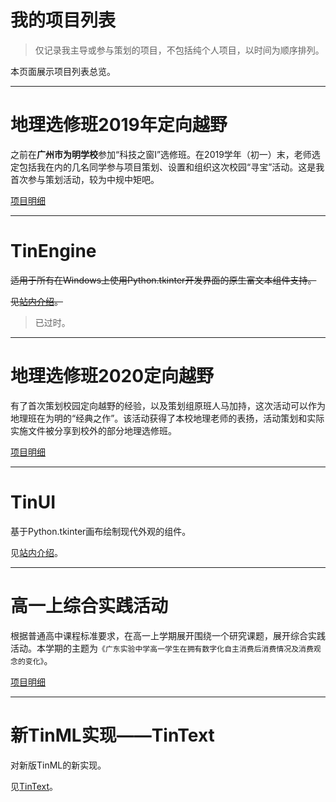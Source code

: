 # 我的项目列表

> 仅记录我主导或参与策划的项目，不包括纯个人项目，以时间为顺序排列。

本页面展示项目列表总览。

---

# 地理选修班2019年定向越野

之前在**广州市为明学校**参加“科技之窗I”选修班。在2019学年（初一）末，老师选定包括我在内的几名同学参与项目策划、设置和组织这次校园“寻宝”活动。这是我首次参与策划活动，较为中规中矩吧。

[项目明细](weiming/dxyy1)

---

# TinEngine

~~适用于所有在Windows上使用Python.tkinter开发界面的原生富文本组件支持。~~

~~见[站内介绍](TinEngine)。~~

> 已过时。

---

# 地理选修班2020定向越野

有了首次策划校园定向越野的经验，以及策划组原班人马加持，这次活动可以作为地理班在为明的“经典之作”。该活动获得了本校地理老师的表扬，活动策划和实际实施文件被分享到校外的部分地理选修班。

[项目明细](weiming/dxyy2)

---

# TinUI

基于Python.tkinter画布绘制现代外观的组件。

见[站内介绍](TinUI/index.html)。



---

# 高一上综合实践活动

根据普通高中课程标准要求，在高一上学期展开围绕一个研究课题，展开综合实践活动。本学期的主题为`《广东实验中学高一学生在拥有数字化自主消费后消费情况及消费观念的变化》`。

[项目明细](http://gdsyzx.smart-space.com.cn/zhsj/d1.html)

---

# 新TinML实现——TinText

对新版TinML的新实现。

见[TinText](https://tintext.smart-space.com.cn)。
